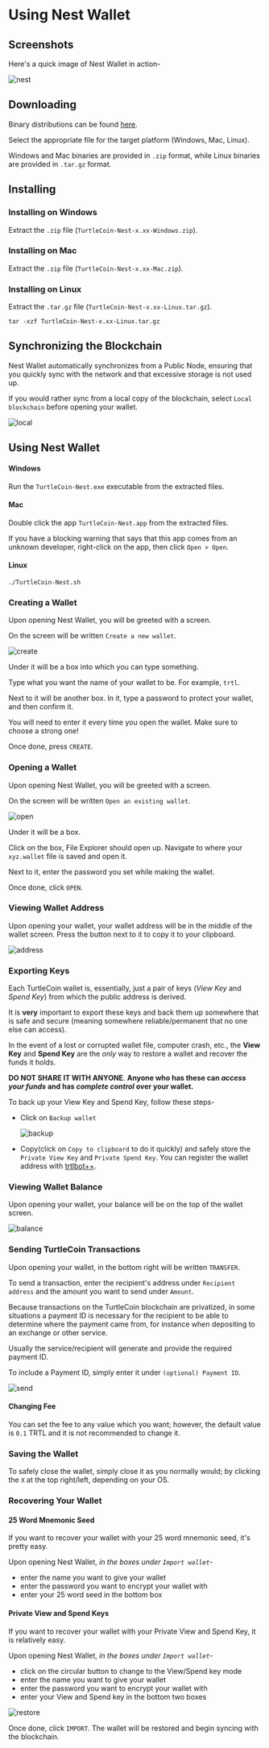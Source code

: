 # Using Nest Wallet

## Screenshots

Here's a quick image of Nest Wallet in action-

![nest](guides/wallets/images/screenshot_nest.png)

## Downloading

Binary distributions can be found [here](https://github.com/turtlecoin/turtle-wallet-go/releases/latest).

Select the appropriate file for the target platform (Windows, Mac, Linux).

Windows and Mac binaries are provided in `.zip` format, while Linux binaries are provided in `.tar.gz` format.

## Installing

### Installing on Windows

Extract the `.zip` file (`TurtleCoin-Nest-x.xx-Windows.zip`).

### Installing on Mac

Extract the `.zip` file (`TurtleCoin-Nest-x.xx-Mac.zip`).

### Installing on Linux

Extract the `.tar.gz` file (`TurtleCoin-Nest-x.xx-Linux.tar.gz`).

```
tar -xzf TurtleCoin-Nest-x.xx-Linux.tar.gz
```



## Synchronizing the Blockchain

Nest Wallet automatically synchronizes from a Public Node, ensuring that you quickly sync with the network and that excessive storage is not used up.

If you would rather sync from a local copy of the blockchain, select `Local blockchain` before opening your wallet.

![local](guides/wallets/images/nest_localsync.png)

## Using Nest Wallet

#### Windows

Run the `TurtleCoin-Nest.exe` executable from the extracted files.

#### Mac

Double click the app `TurtleCoin-Nest.app` from the extracted files.

If you have a blocking warning that says that this app comes from an unknown developer, right-click on the app, then click `Open > Open`.

#### Linux

```
./TurtleCoin-Nest.sh
```

### Creating a Wallet

Upon opening Nest Wallet, you will be greeted with a screen.

On the screen will be written `Create a new wallet`.

![create](guides/wallets/images/nest_make.png)

Under it will be a box into which you can type something.

Type what you want the name of your wallet to be. For example, `trtl`.



Next to it will be another box. In it, type a password to protect your wallet, and then confirm it.

 You will need to enter it every time you open the wallet. Make sure to choose a strong one!

Once done, press `CREATE`.

### Opening a Wallet

Upon opening Nest Wallet, you will be greeted with a screen.

On the screen will be written `Open an existing wallet`.

![open](guides/wallets/images/nest_open.png)

Under it will be a box.

Click on the box, File Explorer should open up. Navigate to where your `xyz.wallet` file is saved and open it.

Next to it, enter the password you set while making the wallet.

Once done, click `OPEN`.

### Viewing Wallet Address

Upon opening your wallet, your wallet address will be in the middle of the wallet screen. Press the button next to it to copy it to your clipboard.

![address](guides/wallets/images/nest-address.png)

### Exporting Keys

Each TurtleCoin  wallet is, essentially, just a pair of keys (*View Key* and *Spend Key*) from which the public address is derived.

It is **very** important to export these keys and back them up somewhere that is safe and secure (meaning somewhere reliable/permanent that no one else can access).

 In the event of a lost or corrupted wallet file, computer crash, etc., the **View Key** and **Spend Key** are the *only* way to restore a wallet and recover the funds it holds.

**DO NOT SHARE IT WITH ANYONE**. **Anyone who has these can *access your funds* and has *complete control* over your wallet.**

To back up your View Key and Spend Key, follow these steps-

* Click on `Backup wallet`

  ![backup](guides/wallets/images/nest-backup.png)

* Copy(click on `Copy to clipboard` to do it quickly) and safely store the `Private View Key` and `Private Spend Key`. You can register the wallet address with [trtlbot++](Using-trtlbot-plus-plus#registering-your-wallet).

### Viewing Wallet Balance

Upon opening your wallet, your balance will be on the top of the wallet screen.

![balance](guides/wallets/images/nest-balance.png)

### Sending TurtleCoin Transactions

Upon opening your wallet, in the bottom right will be written `TRANSFER`.

To send a transaction, enter the recipient's address under `Recipient address`	and the amount you want to send under `Amount`.

Because transactions on the TurtleCoin blockchain are privatized, in
some situations a payment ID is necessary for the recipient to be able
to determine where the payment came from, for instance when depositing
to an exchange or other service.

Usually the service/recipient will generate and provide the required payment ID.

To include a Payment ID, simply enter it under `(optional) Payment ID`.

![send](guides/wallets/images/nest-tx.png)

#### Changing Fee

You can set the fee to any value which you want; however, the default value is `0.1` TRTL and it is not recommended to change it.

### Saving the Wallet

To safely close the wallet, simply close it as you normally would; by clicking the `X` at the top right/left, depending on your OS.

### Recovering Your Wallet

#### 25 Word Mnemonic Seed
If you want to recover your wallet with your 25 word mnemonic seed, it's pretty easy.

Upon opening Nest Wallet, *in the boxes under `Import wallet`*-

* enter the name you want to give your wallet
* enter the password you want to encrypt your wallet with
* enter your 25 word seed in the bottom box


#### Private View and Spend Keys

If you want to recover your wallet with your Private View and Spend Key, it is relatively easy.

Upon opening Nest Wallet, *in the boxes under `Import wallet`*-

* click on the circular button to change to the View/Spend key mode
* enter the name you want to give your wallet
* enter the password you want to encrypt your wallet with
* enter your View and Spend key in the bottom two boxes

![restore](images/nest-recover.png)

Once done, click `IMPORT`. The wallet will be restored and begin syncing with the blockchain.
